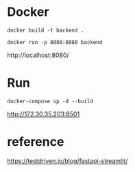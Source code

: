 # Docker
```
docker build -t backend .
```

```
docker run -p 8080:8080 backend
```
http://localhost:8080/

# Run
```
docker-compose up -d --build
```
http://172.30.35.203:8501

# reference
https://testdriven.io/blog/fastapi-streamlit/